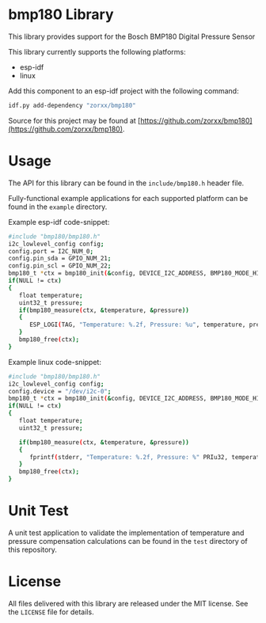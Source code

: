 # bmp180 Library
This library provides support for the Bosch BMP180 Digital Pressure Sensor 

This library currently supports the following platforms:
* esp-idf
* linux

Add this component to an esp-idf project with the following command:
```bash
idf.py add-dependency "zorxx/bmp180"
```

Source for this project may be found at [https://github.com/zorxx/bmp180](https://github.com/zorxx/bmp180).

# Usage

The API for this library can be found in the `include/bmp180.h` header file.

Fully-functional example applications for each supported platform can be found in the `example` directory.

Example esp-idf code-snippet:
```bash
#include "bmp180/bmp180.h"
i2c_lowlevel_config config;
config.port = I2C_NUM_0;
config.pin_sda = GPIO_NUM_21;
config.pin_scl = GPIO_NUM_22;
bmp180_t *ctx = bmp180_init(&config, DEVICE_I2C_ADDRESS, BMP180_MODE_HIGH_RESOLUTION);
if(NULL != ctx)
{
   float temperature;
   uint32_t pressure; 
   if(bmp180_measure(ctx, &temperature, &pressure))
   {
      ESP_LOGI(TAG, "Temperature: %.2f, Pressure: %u", temperature, pressure);
   }
   bmp180_free(ctx);
}
```

Example linux code-snippet:
```bash
#include "bmp180/bmp180.h"
i2c_lowlevel_config config;
config.device = "/dev/i2c-0";
bmp180_t *ctx = bmp180_init(&config, DEVICE_I2C_ADDRESS, BMP180_MODE_HIGH_RESOLUTION);
if(NULL != ctx)
{
   float temperature;
   uint32_t pressure; 

   if(bmp180_measure(ctx, &temperature, &pressure))
   {
      fprintf(stderr, "Temperature: %.2f, Pressure: %" PRIu32, temperature, pressure);
   }
   bmp180_free(ctx);
}
```

# Unit Test 

A unit test application to validate the implementation of temperature and pressure compensation calculations can be found in the `test` directory of this repository.

# License
All files delivered with this library are released under the MIT license. See the `LICENSE` file for details.
